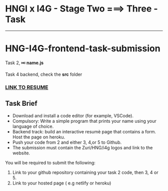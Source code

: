 # HNGI x I4G - Stage Two ===> Three - Task

---

# HNG-I4G-frontend-task-submission

Task 2, ⏭️ <b>name.js</b>

Task 4 backend, check the <b>src</b> folder

### [LINK TO RESUME](https://cv-hngi8.herokuapp.com/)

## Task Brief

-   Download and install a code editor (for example, VSCode).
-   Compulsory: Write a simple program that prints your name using your language of choice.
-   Backend track: build an interactive resumè page that contains a form. Host the page on heroku.
-   Push your code from 2 and either 3, 4,or 5 to Github.
-   The submission must contain the Zuri/HNG/i4g logos and link to the website.

You will be required to submit the following:

<ol>
<li>Link to your github repository containing your task 2 code, then 3, 4 or 5.</li>
<li>Link to your hosted page ( e.g netlify or heroku)</li>
</ol>
